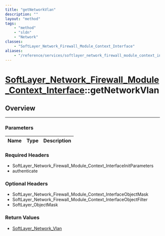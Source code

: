 ```yaml
---
title: "getNetworkVlan"
description: ""
layout: "method"
tags:
    - "method"
    - "sldn"
    - "Network"
classes:
    - "SoftLayer_Network_Firewall_Module_Context_Interface"
aliases:
    - "/reference/services/softlayer_network_firewall_module_context_interface/getNetworkVlan"
---
```

# [SoftLayer_Network_Firewall_Module_Context_Interface](/reference/services/SoftLayer_Network_Firewall_Module_Context_Interface)::getNetworkVlan





## Overview 


-----

### Parameters 
|Name | Type | Description |
| --- | --- | --- |


### Required Headers
* SoftLayer_Network_Firewall_Module_Context_InterfaceInitParameters
* authenticate


### Optional Headers
* SoftLayer_Network_Firewall_Module_Context_InterfaceObjectMask
* SoftLayer_Network_Firewall_Module_Context_InterfaceObjectFilter
* SoftLayer_ObjectMask

### Return Values
* <a href='/reference/datatypes/SoftLayer_Network_Vlan'>SoftLayer_Network_Vlan </a>




